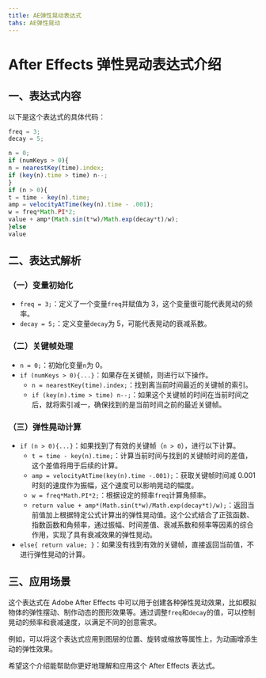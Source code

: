 ```yaml
---
title: AE弹性晃动表达式
tahs: AE弹性晃动
---
```


# After Effects 弹性晃动表达式介绍

## 一、表达式内容

以下是这个表达式的具体代码：

```javascript
freq = 3;
decay = 5;

n = 0;
if (numKeys > 0){
n = nearestKey(time).index;
if (key(n).time > time) n--;
}
if (n > 0){
t = time - key(n).time;
amp = velocityAtTime(key(n).time - .001);
w = freq*Math.PI*2;
value + amp*(Math.sin(t*w)/Math.exp(decay*t)/w);
}else
value
```

## 二、表达式解析

### （一）变量初始化
- `freq = 3;`：定义了一个变量`freq`并赋值为 3，这个变量很可能代表晃动的频率。
- `decay = 5;`：定义变量`decay`为 5，可能代表晃动的衰减系数。

### （二）关键帧处理
- `n = 0;`：初始化变量`n`为 0。
- `if (numKeys > 0){...}`：如果存在关键帧，则进行以下操作。
    - `n = nearestKey(time).index;`：找到离当前时间最近的关键帧的索引。
    - `if (key(n).time > time) n--;`：如果这个关键帧的时间在当前时间之后，就将索引减一，确保找到的是当前时间之前的最近关键帧。

### （三）弹性晃动计算
- `if (n > 0){...}`：如果找到了有效的关键帧（`n > 0`），进行以下计算。
    - `t = time - key(n).time;`：计算当前时间与找到的关键帧时间的差值，这个差值将用于后续的计算。
    - `amp = velocityAtTime(key(n).time -.001);`：获取关键帧时间减 0.001 时刻的速度作为振幅，这个速度可以影响晃动的幅度。
    - `w = freq*Math.PI*2;`：根据设定的频率`freq`计算角频率。
    - `return value + amp*(Math.sin(t*w)/Math.exp(decay*t)/w);`：返回当前值加上根据特定公式计算出的弹性晃动值。这个公式结合了正弦函数、指数函数和角频率，通过振幅、时间差值、衰减系数和频率等因素的综合作用，实现了具有衰减效果的弹性晃动。
- `else{ return value; }`：如果没有找到有效的关键帧，直接返回当前值，不进行弹性晃动的计算。

## 三、应用场景

这个表达式在 Adobe After Effects 中可以用于创建各种弹性晃动效果，比如模拟物体的弹性摆动、制作动态的图形效果等。通过调整`freq`和`decay`的值，可以控制晃动的频率和衰减速度，以满足不同的创意需求。

例如，可以将这个表达式应用到图层的位置、旋转或缩放等属性上，为动画增添生动的弹性效果。

希望这个介绍能帮助你更好地理解和应用这个 After Effects 表达式。